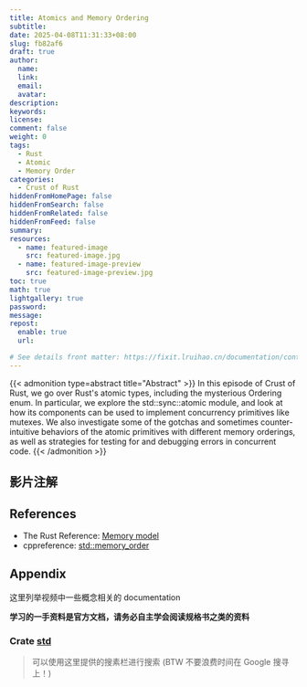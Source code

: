 ```yaml
---
title: Atomics and Memory Ordering
subtitle:
date: 2025-04-08T11:31:33+08:00
slug: fb82af6
draft: true
author:
  name:
  link:
  email:
  avatar:
description:
keywords:
license:
comment: false
weight: 0
tags:
  - Rust
  - Atomic
  - Memory Order
categories:
  - Crust of Rust
hiddenFromHomePage: false
hiddenFromSearch: false
hiddenFromRelated: false
hiddenFromFeed: false
summary:
resources:
  - name: featured-image
    src: featured-image.jpg
  - name: featured-image-preview
    src: featured-image-preview.jpg
toc: true
math: true
lightgallery: true
password:
message:
repost:
  enable: true
  url:

# See details front matter: https://fixit.lruihao.cn/documentation/content-management/introduction/#front-matter
---
```


{{< admonition type=abstract title="Abstract" >}}
In this episode of Crust of Rust, we go over Rust\'s atomic types, including the mysterious Ordering enum. In particular, we explore the std::sync::atomic module, and look at how its components can be used to implement concurrency primitives like mutexes. We also investigate some of the gotchas and sometimes counter-intuitive behaviors of the atomic primitives with different memory orderings, as well as strategies for testing for and debugging errors in concurrent code.
{{< /admonition >}}

<!--more-->

## 影片注解

## References

- The Rust Reference: [Memory model](https://doc.rust-lang.org/nightly/reference/memory-model.html)
- cppreference: [std::memory_order](https://en.cppreference.com/w/cpp/atomic/memory_order)

## Appendix

这里列举视频中一些概念相关的 documentation 

**学习的一手资料是官方文档，请务必自主学会阅读规格书之类的资料**

### Crate [std](https://doc.rust-lang.org/std/index.html) 

> 可以使用这里提供的搜素栏进行搜索 (BTW 不要浪费时间在 Google 搜寻上！)
